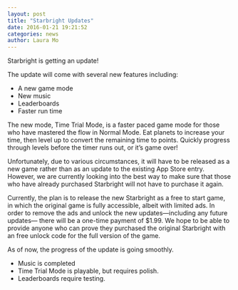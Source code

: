 ```yaml
---
layout: post
title: "Starbright Updates"
date: 2016-01-21 19:21:52
categories: news
author: Laura Mo
---
```

Starbright is getting an update!

The update will come with several new features including:

 - A new game mode
 - New music
 - Leaderboards
 - Faster run time

The new mode, Time Trial Mode, is a faster paced game mode for those who have mastered the flow in Normal Mode. Eat planets to increase your time, then level up to convert the remaining time to points. Quickly progress through levels before the timer runs out, or it’s game over!

Unfortunately, due to various circumstances, it will have to be released as a new game rather than as an update to the existing App Store entry. However, we are currently looking into the best way to make sure that those who have already purchased Starbright will not have to purchase it again.

Currently, the plan is to release the new Starbright as a free to start game, in which the original game is fully accessible, albeit with limited ads. In order to remove the ads and unlock the new updates—including any future updates— there will be a one-time payment of $1.99. We hope to be able to provide anyone who can prove they purchased the original Starbright with an free unlock code for the full version of the game.

As of now, the progress of the update is going smoothly.

 - Music is completed
 - Time Trial Mode is playable, but requires polish.
 - Leaderboards require testing.
